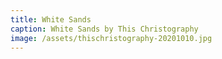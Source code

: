 ```yaml
---
title: White Sands
caption: White Sands by This Christography
image: /assets/thischristography-20201010.jpg
---
```

